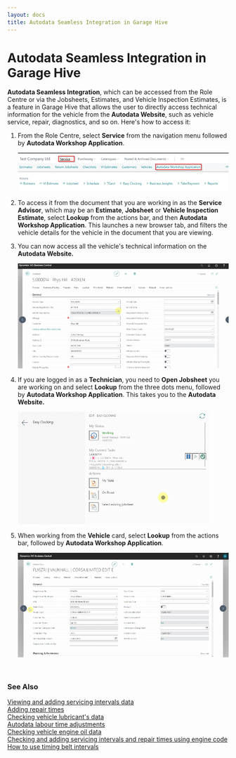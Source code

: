 ```yaml
---
layout: docs
title: Autodata Seamless Integration in Garage Hive
---
```


# Autodata Seamless Integration in Garage Hive

**Autodata Seamless Integration**, which can be accessed from the Role Centre or via the Jobsheets, Estimates, and Vehicle Inspection Estimates, is a feature in Garage Hive that allows the user to directly access technical information for the vehicle from the **Autodata Website**, such as vehicle service, repair, diagnostics, and so on. Here's how to access it:

1. From the Role Centre, select **Service** from the navigation menu followed by **Autodata Workshop Application**.

   ![](media/garagehive-autodata-seamless-integration1.png)

2. To access it from the document that you are working in as the **Service Advisor**, which may be an **Estimate**, **Jobsheet** or **Vehicle Inspection Estimate**, select **Lookup** from the actions bar, and then **Autodata Workshop Application**. This launches a new browser tab, and filters the vehicle details for the vehicle in the document that you are viewing.
3. You can now access all the vehicle's technical information on the **Autodata Website.**

   ![](media/garagehive-autodata-seamless-integration1.gif)

4. If you are logged in as a **Technician**, you need to **Open Jobsheet** you are working on and select **Lookup** from the three dots menu, followed by **Autodata Workshop Application**. This takes you to the **Autodata Website.**

   ![](media/garagehive-autodata-seamless-integration2.gif)

5. When working from the **Vehicle** card, select **Lookup** from the actions bar, followed by **Autodata Workshop Application**.

   ![](media/garagehive-autodata-seamless-integration3.gif)


<br>

### **See Also**

[Viewing and adding servicing intervals data](garagehive-autodata-viewing-and-adding-servicing-intervals.html) \
[Adding repair times](garagehive-autodata-adding-repair-times.html) \
[Checking vehicle lubricant's data](garagehive-autodata-checking-vehicle-lubricant-data.html) \
[Autodata labour time adjustments](garagehive-autodata-labour-time-adjustment.html) \
[Checking vehicle engine oil data](garagehive-autodata-viewing-vehicle-engine-oil-data.html) \
[Checking and adding servicing intervals and repair times using engine code](garagehive-autodata-checking-servicing-intervals-and-adding-repair-times-using-engine-code.html) \
[How to use timing belt intervals](garagehive-timing-belt-intervals-how-to-use-timing-belt-intervals.html)

